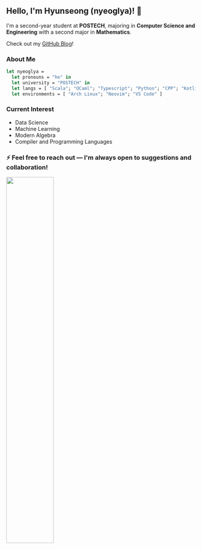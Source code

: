 <!-- Optional for mobile responsiveness -->
<meta name="viewport" content="width=device-width, initial-scale=1.0, minimum-scale=1.0"> 

## Hello, I'm Hyunseong (nyeoglya)! 👋

I'm a second-year student at **POSTECH**, majoring in **Computer Science and Engineering** with a second major in **Mathematics**.

Check out my [GitHub Blog](https://nyeoglya.github.io/blog)!

### About Me
```ocaml
let nyeoglya =
  let pronouns = "he" in
  let university = "POSTECH" in
  let langs = [ "Scala"; "OCaml"; "Typescript"; "Python"; "CPP"; "Kotlin"; "Java" ] in
  let environments = [ "Arch Linux"; "Neovim"; "VS Code" ]
```

### Current Interest
- Data Science
- Machine Learning
- Modern Algebra
- Compiler and Programming Languages

### ⚡ Feel free to reach out — I'm always open to suggestions and collaboration!

<img width="50%" src="https://github-readme-stats.vercel.app/api?username=nyeoglya&theme=holi&layout=compact&langs_count=5&show_icons=true"/>
